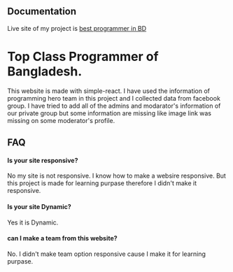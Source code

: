 
## Documentation

Live site of my project is [best programmer in BD](https://my-superhero.netlify.app/)

  
# Top Class Programmer of Bangladesh.

This website is made with simple-react. I have used the information of programming hero team in this project and I collected data from facebook group. I have tried to add all of the admins and modarator's information of our private group but some information are missing like image link was missing on some moderator's profile. 


## FAQ

#### Is your site responsive?

No my site is not responsive. I know how to make a websire responsive. But this project is made for learning purpase therefore I didn't make it responsive.

#### Is your site Dynamic?

Yes it is Dynamic.

#### can I make a team from this website?

No. I didn't make team option responsive cause I make it for learning purpase. 

  